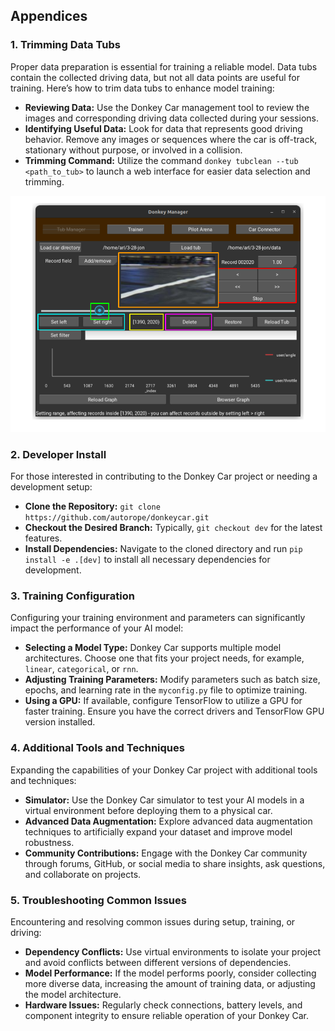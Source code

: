 ## Appendices

### 1. Trimming Data Tubs

Proper data preparation is essential for training a reliable model. Data tubs contain the collected driving data, but not all data points are useful for training. Here’s how to trim data tubs to enhance model training:

- **Reviewing Data:** Use the Donkey Car management tool to review the images and corresponding driving data collected during your sessions.
- **Identifying Useful Data:** Look for data that represents good driving behavior. Remove any images or sequences where the car is off-track, stationary without purpose, or involved in a collision.
- **Trimming Command:** Utilize the command `donkey tubclean --tub <path_to_tub>` to launch a web interface for easier data selection and trimming.

![Donkey Car GUI](../../img/umn/donkey-gui4.png)

### 2. Developer Install

For those interested in contributing to the Donkey Car project or needing a development setup:

- **Clone the Repository:** `git clone https://github.com/autorope/donkeycar.git`
- **Checkout the Desired Branch:** Typically, `git checkout dev` for the latest features.
- **Install Dependencies:** Navigate to the cloned directory and run `pip install -e .[dev]` to install all necessary dependencies for development.

### 3. Training Configuration

Configuring your training environment and parameters can significantly impact the performance of your AI model:

- **Selecting a Model Type:** Donkey Car supports multiple model architectures. Choose one that fits your project needs, for example, `linear`, `categorical`, or `rnn`.
- **Adjusting Training Parameters:** Modify parameters such as batch size, epochs, and learning rate in the `myconfig.py` file to optimize training.
- **Using a GPU:** If available, configure TensorFlow to utilize a GPU for faster training. Ensure you have the correct drivers and TensorFlow GPU version installed.

### 4. Additional Tools and Techniques

Expanding the capabilities of your Donkey Car project with additional tools and techniques:

- **Simulator:** Use the Donkey Car simulator to test your AI models in a virtual environment before deploying them to a physical car.
- **Advanced Data Augmentation:** Explore advanced data augmentation techniques to artificially expand your dataset and improve model robustness.
- **Community Contributions:** Engage with the Donkey Car community through forums, GitHub, or social media to share insights, ask questions, and collaborate on projects.

### 5. Troubleshooting Common Issues

Encountering and resolving common issues during setup, training, or driving:

- **Dependency Conflicts:** Use virtual environments to isolate your project and avoid conflicts between different versions of dependencies.
- **Model Performance:** If the model performs poorly, consider collecting more diverse data, increasing the amount of training data, or adjusting the model architecture.
- **Hardware Issues:** Regularly check connections, battery levels, and component integrity to ensure reliable operation of your Donkey Car.